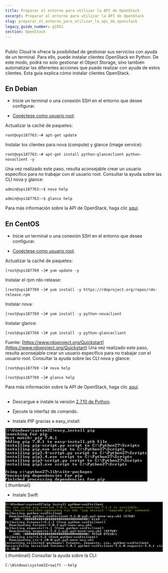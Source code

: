 ```yaml
---
title: Preparar el entorno para utilizar la API de OpenStack
excerpt: Preparar el entorno para utilizar la API de OpenStack
slug: preparar_el_entorno_para_utilizar_la_api_de_openstack
legacy_guide_number: g1851
section: OpenStack
---
```



## 
Public Cloud le ofrece la posibilidad de gestionar sus servicios con ayuda de un terminal. Para ello, puede instalar clientes OpenStack en Python. 
De este modo, podrá no solo gestionar el Object Storage, sino también automatizar las diferentes acciones que puede realizar con ayuda de estos clientes. 
Esta guía explica cómo instalar clientes OpenStack.


## En Debian

- Inicie un terminal o una conexión SSH en el entorno que desee configurar. 

- [Conéctese como usuario root](https://www.ovh.es/publiccloud/guides/g1786.conectarse_como_usuario_root_y_establecer_una_contrasena).


Actualizar la caché de paquetes:

```
root@vps187763:~# apt-get update
```


Instalar los clientes para nova (compute) y glance (image service):

```
root@vps187763:~# apt-get install python-glanceclient python-novaclient -y
```


Una vez realizado este paso, resulta aconsejable crear un usuario específico para no trabajar con el usuario root.
Consultar la ayuda sobre las CLI nova y glance: 

```
admin@vps187763:~$ nova help
```



```
admin@vps187763:~$ glance help
```


Para más información sobre la API de OpenStack, haga clic [aquí](http://docs.openstack.org/cli-reference/content/).


## En CentOS

- Inicie un terminal o una conexión SSH en el entorno que desee configurar. 

- [Conéctese como usuario root](https://www.ovh.es/publiccloud/guides/g1786.conectarse_como_usuario_root_y_establecer_una_contrasena).


Actualizar la caché de paquetes:

```
[root@vps187769 ~]# yum update -y
```


Instalar el rpm rdo-release: 

```
[root@vps187769 ~]# yum install -y https://rdoproject.org/repos/rdo-release.rpm
```


Instalar nova:

```
[root@vps187769 ~]# yum install -y python-novaclient
```


Instalar glance:

```
[root@vps187769 ~]# yum install -y python-glanceclient
```


Fuente: [https://www.rdoproject.org/Quickstart](https://www.rdoproject.org/Quickstart)
Una vez realizado este paso, resulta aconsejable crear un usuario específico para no trabajar con el usuario root.
Consultar la ayuda sobre las CLI nova y glance: 

```
[root@vps187769 ~]# nova help
```



```
[root@vps187769 ~]# glance help
```


Para más información sobre la API de OpenStack, haga clic [aquí](http://docs.openstack.org/cli-reference/content/).


## 

- Descargue e instale la versión [2.7.10 de Python](https://www.python.org/downloads/release/python-2710/). 

- Ejecute la interfaz de comando. 

- Instale PIP gracias a easy_install:



![](images/img_3060.jpg){.thumbnail}

- Instale Swift



![](images/img_3061.jpg){.thumbnail}
Consultar la ayuda sobre la CLI: 


```
C:\Windows\system32>swift --help
```




## 
 

